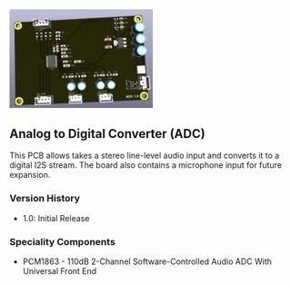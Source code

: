 <img src="screenshot.png" width="50%">

## Analog to Digital Converter (ADC)

This PCB allows takes a stereo line-level audio input and converts it to a digital I2S stream. The board also contains a microphone input for future expansion.

### Version History

- 1.0: Initial Release

### Speciality Components

* PCM1863 - 110dB 2-Channel Software-Controlled Audio ADC With Universal Front End 